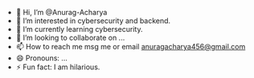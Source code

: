 - 👋 Hi, I’m @Anurag-Acharya
- 👀 I’m interested in cybersecurity and backend.
- 🌱 I’m currently learning cybersecurity.
- 💞️ I’m looking to collaborate on ...
- 📫 How to reach me msg me or email anuragacharya456@gmail.com
- 😄 Pronouns: ...
- ⚡ Fun fact: I am hilarious.

<!---
Anurag-Acharya/Anurag-Acharya is a ✨ special ✨ repository because its `README.md` (this file) appears on your GitHub profile.
You can click the Preview link to take a look at your changes.
--->
